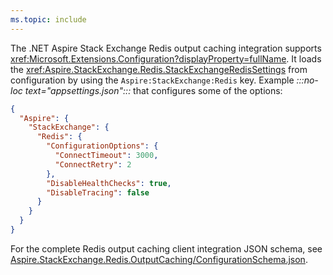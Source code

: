 ```yaml
---
ms.topic: include
---
```


The .NET Aspire Stack Exchange Redis output caching integration supports <xref:Microsoft.Extensions.Configuration?displayProperty=fullName>. It loads the <xref:Aspire.StackExchange.Redis.StackExchangeRedisSettings> from configuration by using the `Aspire:StackExchange:Redis` key. Example _:::no-loc text="appsettings.json":::_ that configures some of the options:

```json
{
  "Aspire": {
    "StackExchange": {
      "Redis": {
        "ConfigurationOptions": {
          "ConnectTimeout": 3000,
          "ConnectRetry": 2
        },
        "DisableHealthChecks": true,
        "DisableTracing": false
      }
    }
  }
}
```

For the complete Redis output caching client integration JSON schema, see [Aspire.StackExchange.Redis.OutputCaching/ConfigurationSchema.json](https://github.com/dotnet/aspire/blob/v9.0.0/src/Components/Aspire.StackExchange.Redis.OutputCaching/ConfigurationSchema.json).
